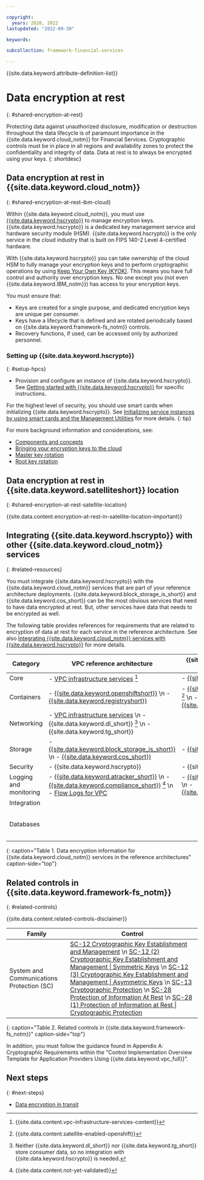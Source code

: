 ```yaml
---

copyright:
  years: 2020, 2022
lastupdated: "2022-09-30"

keywords: 

subcollection: framework-financial-services

---
```


{{site.data.keyword.attribute-definition-list}}

# Data encryption at rest
{: #shared-encryption-at-rest}

Protecting data against unauthorized disclosure, modification or destruction throughout the data lifecycle is of paramount importance in the {{site.data.keyword.cloud_notm}} for Financial Services. Cryptographic controls must be in place in all regions and availability zones to protect the confidentiality and integrity of data. Data at rest is to always be encrypted using your keys.
{: shortdesc}

## Data encryption at rest in {{site.data.keyword.cloud_notm}}
{: #shared-encryption-at-rest-ibm-cloud}

Within {{site.data.keyword.cloud_notm}}, you must use [{{site.data.keyword.hscrypto}}](/docs/hs-crypto?topic=hs-crypto-overview) to manage encryption keys. {{site.data.keyword.hscrypto}} is a dedicated key management service and hardware security module (HSM). {{site.data.keyword.hscrypto}} is the only service in the cloud industry that is built on FIPS 140-2 Level 4-certified hardware.

With {{site.data.keyword.hscrypto}} you can take ownership of the cloud HSM to fully manage your encryption keys and to perform cryptographic operations by using [Keep Your Own Key (KYOK)](/docs/hs-crypto?topic=hs-crypto-understand-concepts#kyok-concept). This means you have full control and authority over encryption keys. No one except you (not even {{site.data.keyword.IBM_notm}}) has access to your encryption keys.

You must ensure that:

* Keys are created for a single purpose, and dedicated encryption keys are unique per consumer.
* Keys have a lifecycle that is defined and are rotated periodically based on {{site.data.keyword.framework-fs_notm}} controls.
* Recovery functions, if used, can be accessed only by authorized personnel.



### Setting up {{site.data.keyword.hscrypto}}
{: #setup-hpcs}

* Provision and configure an instance of {{site.data.keyword.hscrypto}}. See [Getting started with {{site.data.keyword.hscrypto}}](/docs/hs-crypto?topic=hs-crypto-get-started) for specific instructions.

For the highest level of security, you should use smart cards when initializing {{site.data.keyword.hscrypto}}. See [Initializing service instances by using smart cards and the Management Utilities](/docs/hs-crypto?topic=hs-crypto-initialize-hsm-management-utilities) for more details.
{: tip}

For more background information and considerations, see:

* [Components and concepts](/docs/hs-crypto?topic=hs-crypto-understand-concepts)
* [Bringing your encryption keys to the cloud](/docs/hs-crypto?topic=hs-crypto-importing-keys)
* [Master key rotation](/docs/hs-crypto?topic=hs-crypto-master-key-rotation-intro)
* [Root key rotation](/docs/hs-crypto?topic=hs-crypto-root-key-rotation-intro)

## Data encryption at rest in {{site.data.keyword.satelliteshort}} location
{: #shared-encryption-at-rest-satellite-location}

{{site.data.content.encryption-at-rest-in-satellite-location-important}}

## Integrating {{site.data.keyword.hscrypto}} with other {{site.data.keyword.cloud_notm}} services
{: #related-resources}

You must integrate {{site.data.keyword.hscrypto}} with the {{site.data.keyword.cloud_notm}} services that are part of your reference architecture deployments. {{site.data.keyword.block_storage_is_short}} and {{site.data.keyword.cos_short}} can be the most obvious services that need to have data encrypted at rest. But, other services have data that needs to be encrypted as well.

The following table provides references for requirements that are related to encryption of data at rest for each service in the reference architecture. See also [Integrating {{site.data.keyword.cloud_notm}} services with {{site.data.keyword.hscrypto}}](/docs/hs-crypto?topic=hs-crypto-integrate-services) for more details.


| Category | VPC reference architecture | {{site.data.keyword.satelliteshort}} reference architecture | Optional for both |
|----------|-------------------|-------------------|-------------------|
| Core  | - [VPC infrastructure services](/docs/vpc?topic=vpc-vpc-encryption-about) [^tabletext-1] | - [{{site.data.keyword.satelliteshort}}](/docs/satellite?topic=satellite-data-security#sat-data-encryption) |  |
| Containers  | - [{{site.data.keyword.openshiftshort}}](/docs/openshift?topic=openshift-encryption) \n - [{{site.data.keyword.registryshort}}](/docs/Registry?topic=Registry-registry_encrypt) | - [{{site.data.keyword.openshiftshort}}](/docs/openshift?topic=openshift-encryption) [^tabletext-satellite-enabled-openshift] \n - [{{site.data.keyword.registryshort}}](/docs/Registry?topic=Registry-registry_encrypt) |  |
| Networking  | - [VPC infrastructure services](/docs/vpc?topic=vpc-vpc-encryption-about) \n - {{site.data.keyword.dl_short}} [^tabletext-2] \n - {{site.data.keyword.tg_short}}  | |  |
| Storage  | - [{{site.data.keyword.block_storage_is_short}}](/docs/vpc?topic=vpc-block-storage-vpc-encryption) \n - [{{site.data.keyword.cos_short}}](/docs/cloud-object-storage?topic=cloud-object-storage-encryption) | - [{{site.data.keyword.cos_short}}](/docs/cloud-object-storage?topic=cloud-object-storage-encryption) |  |
| Security | - {{site.data.keyword.hscrypto}}  | - {{site.data.keyword.hscrypto}} | - [{{site.data.keyword.appid_short_notm}}](/docs/appid?topic=appid-mng-data#enable-customer-keys-hpcs) |
| Logging and monitoring  | - [{{site.data.keyword.atracker_short}}](/docs/activity-tracker?topic=activity-tracker-mng-data) \n - [{{site.data.keyword.compliance_short}}](/docs/security-compliance?topic=security-compliance-mng-data) [^tabletext-not-yet-validated] \n - [Flow Logs for VPC](/docs/vpc?topic=vpc-vpc-encryption-about) | - [{{site.data.keyword.atracker_short}}](/docs/activity-tracker?topic=activity-tracker-mng-data) \n - [{{site.data.keyword.compliance_short}}](/docs/security-compliance?topic=security-compliance-mng-data) |  |
| Integration  | |  | - [{{site.data.keyword.messagehub}}](/docs/EventStreams?topic=EventStreams-managing_encryption) |
| Databases  |  |  | - [{{site.data.keyword.ihsdbaas_mongodb_full}}](/docs/hyper-protect-dbaas-for-mongodb?topic=hyper-protect-dbaas-for-mongodb-hpcs-byok) \n - [{{site.data.keyword.ihsdbaas_postgresql_full}}](/docs/hyper-protect-dbaas-for-postgresql?topic=hyper-protect-dbaas-for-postgresql-hpcs-byok) | |
{: caption="Table 1. Data encryption information for {{site.data.keyword.cloud_notm}} services in the reference architectures" caption-side="top"}

[^tabletext-1]: {{site.data.content.vpc-infrastructure-services-content}}

[^tabletext-2]: Neither {{site.data.keyword.dl_short}} nor {{site.data.keyword.tg_short}} store consumer data, so no integration with {{site.data.keyword.hscrypto}} is needed.

[^tabletext-satellite-enabled-openshift]: {{site.data.content.satellite-enabled-openshift}}

[^tabletext-not-yet-validated]: {{site.data.content.not-yet-validated}}



## Related controls in {{site.data.keyword.framework-fs_notm}}
{: #related-controls}

{{site.data.content.related-controls-disclaimer}}

| Family              | Control                                           |
|---------------------|---------------------------------------------------|
| System and Communications Protection (SC) | [SC-12 Cryptographic Key Establishment and Management](/docs/framework-financial-services-controls?topic=framework-financial-services-controls-sc-12) \n [SC-12 (2) Cryptographic Key Establishment and Management &#124; Symmetric Keys](/docs/framework-financial-services-controls?topic=framework-financial-services-controls-sc-12.2) \n [SC-12 (3) Cryptographic Key Establishment and Management &#124; Asymmetric Keys](/docs/framework-financial-services-controls?topic=framework-financial-services-controls-sc-12.3) \n [SC-13 Cryptographic Protection](/docs/framework-financial-services-controls?topic=framework-financial-services-controls-sc-13) \n [SC-28 Protection of Information At Rest](/docs/framework-financial-services-controls?topic=framework-financial-services-controls-sc-28) \n [SC-28 (1) Protection of Information at Rest &#124; Cryptographic Protection](/docs/framework-financial-services-controls?topic=framework-financial-services-controls-sc-28.1)  |
{: caption="Table 2. Related controls in {{site.data.keyword.framework-fs_notm}}" caption-side="top"}

In addition, you must follow the guidance found in Appendix A: Cryptographic Requirements within the "Control Implementation Overview Template for Application Providers Using {{site.data.keyword.vpc_full}}".

## Next steps
{: #next-steps}

* [Data encryption in transit](/docs/framework-financial-services?topic=framework-financial-services-shared-encryption-in-transit)

